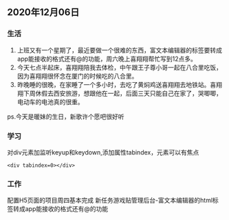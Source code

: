 ## 2020年12月06日
### 生活  
1. 上班又有一个星期了，最近要做一个很难的东西，富文本编辑器的标签要转成app能接收的格式还有@的功能，周六晚上喜翔翔帮忙写到12点多。
2. 今天七点半起床，喜翔翔陪我去体检，中午跟王子尊小哥一起在八合里吃饭，因为喜翔翔很怀念在厦门的时候吃的八合里。
3. 昨晚睡的很晚，在家睡了一个多小时，去吃了黄焖鸡送喜翔翔去地铁站。喜翔翔下周休假去西安旅游，想跟他在一起，后面三天只能自己在家了，哭唧唧，电动车的电池真的很重。

ps.今天是暖妹的生日，新歌许个愿吧很好听


### 学习
对div元素加监听keyup和keydown,添加属性tabindex，元素可以有焦点
```
<div tabindex=0></div>
```
### 工作
配置H5页面的项目周四基本完成
新任务游戏贴管理后台-富文本编辑器的html标签转成app能接收的格式还有@的功能

